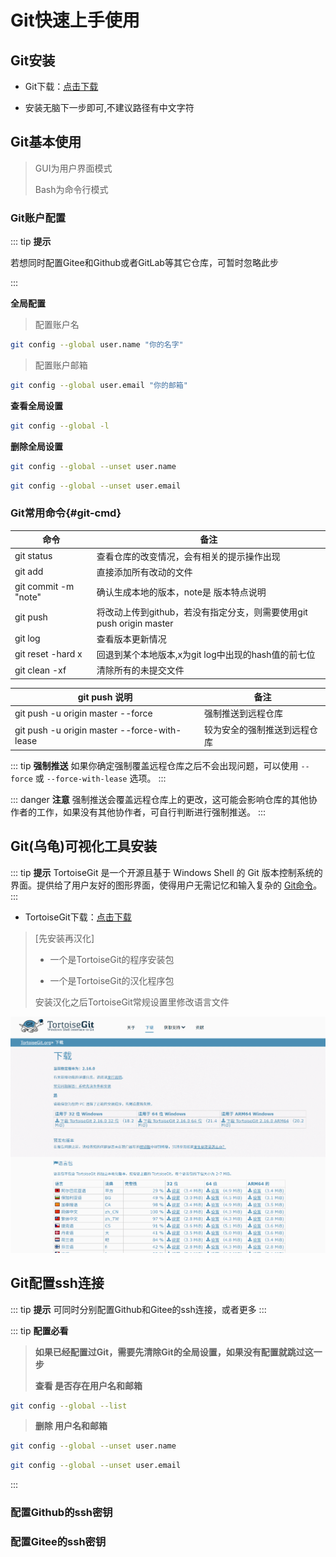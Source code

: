 # Git快速上手使用

## Git安装

- Git下载：[点击下载](https://git-scm.com/)

- 安装无脑下一步即可,不建议路径有中文字符

## Git基本使用

> GUI为用户界面模式
>
> Bash为命令行模式

### Git账户配置

::: tip **提示**

若想同时配置Gitee和Github或者GitLab等其它仓库，可暂时忽略此步

:::

**全局配置**

> 配置账户名

```sh
git config --global user.name "你的名字"
```

> 配置账户邮箱

```sh
git config --global user.email "你的邮箱"
```

**查看全局设置**

```sh
git config --global -l
```

**删除全局设置**

```sh
git config --global --unset user.name
```

```sh
git config --global --unset user.email
```

### Git常用命令{#git-cmd}

|  命令   | 备注  |
|  ----  | ----  |
| git status  | 查看仓库的改变情况，会有相关的提示操作出现 |
| git add  |  直接添加所有改动的文件 |
| git commit -m "note"  | 确认生成本地的版本，note是 版本特点说明 |
| git push  | 将改动上传到github，若没有指定分支，则需要使用git push origin master |
| git log  | 查看版本更新情况 |
| git reset -hard x  | 回退到某个本地版本,x为git log中出现的hash值的前七位 |
| git clean -xf  | 清除所有的未提交文件 |

|  git push 说明  |  备注  |
|  ----  | ----  |
| git push -u origin master --force  | 强制推送到远程仓库 |
| git push -u origin master --force-with-lease  | 较为安全的强制推送到远程仓库 |

::: tip **强制推送**
如果你确定强制覆盖远程仓库之后不会出现问题，可以使用 `--force` 或 `--force-with-lease` 选项。
:::

::: danger **注意**
强制推送会覆盖远程仓库上的更改，这可能会影响仓库的其他协作者的工作，如果没有其他协作者，可自行判断进行强制推送。
:::

## Git(乌龟)可视化工具安装

::: tip **提示**
TortoiseGit 是一个开源且基于 Windows Shell 的 Git 版本控制系统的界面。提供给了用户友好的图形界面，使得用户无需记忆和输入复杂的 [Git命令](#git-cmd)。
:::

- TortoiseGit下载：[点击下载](https://tortoisegit.org/download/)

>[先安装再汉化]
>
> - 一个是TortoiseGit的程序安装包
>
> - 一个是TortoiseGit的汉化程序包
>
>
>安装汉化之后TortoiseGit常规设置里修改语言文件

![TortoiseGit](/assets/git/TortoiseGit.gif)

## Git配置ssh连接

::: tip **提示**
可同时分别配置Github和Gitee的ssh连接，或者更多
:::

::: tip **配置必看**
> **如果已经配置过Git，需要先清除Git的全局设置，如果没有配置就跳过这一步**
>
> **查看 是否存在用户名和邮箱**
>
```sh
git config --global --list
```
>
> **删除 用户名和邮箱**
>
```sh
git config --global --unset user.name
```
>
```sh
git config --global --unset user.email
```
>
:::

### 配置Github的ssh密钥

### 配置Gitee的ssh密钥
